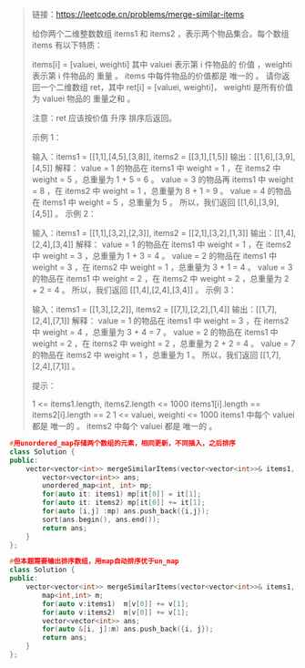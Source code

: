 > 链接：https://leetcode.cn/problems/merge-similar-items
>
> 给你两个二维整数数组 items1 和 items2 ，表示两个物品集合。每个数组 items 有以下特质：
>
> items[i] = [valuei, weighti] 其中 valuei 表示第 i 件物品的 价值 ，weighti 表示第 i 件物品的 重量 。
> items 中每件物品的价值都是 唯一的 。
> 请你返回一个二维数组 ret，其中 ret[i] = [valuei, weighti]， weighti 是所有价值为 valuei 物品的 重量之和 。
>
> 注意：ret 应该按价值 升序 排序后返回。
>
>  
>
> 示例 1：
>
> 输入：items1 = [[1,1],[4,5],[3,8]], items2 = [[3,1],[1,5]]
> 输出：[[1,6],[3,9],[4,5]]
> 解释：
> value = 1 的物品在 items1 中 weight = 1 ，在 items2 中 weight = 5 ，总重量为 1 + 5 = 6 。
> value = 3 的物品再 items1 中 weight = 8 ，在 items2 中 weight = 1 ，总重量为 8 + 1 = 9 。
> value = 4 的物品在 items1 中 weight = 5 ，总重量为 5 。
> 所以，我们返回 [[1,6],[3,9],[4,5]] 。
> 示例 2：
>
> 输入：items1 = [[1,1],[3,2],[2,3]], items2 = [[2,1],[3,2],[1,3]]
> 输出：[[1,4],[2,4],[3,4]]
> 解释：
> value = 1 的物品在 items1 中 weight = 1 ，在 items2 中 weight = 3 ，总重量为 1 + 3 = 4 。
> value = 2 的物品在 items1 中 weight = 3 ，在 items2 中 weight = 1 ，总重量为 3 + 1 = 4 。
> value = 3 的物品在 items1 中 weight = 2 ，在 items2 中 weight = 2 ，总重量为 2 + 2 = 4 。
> 所以，我们返回 [[1,4],[2,4],[3,4]] 。
> 示例 3：
>
> 输入：items1 = [[1,3],[2,2]], items2 = [[7,1],[2,2],[1,4]]
> 输出：[[1,7],[2,4],[7,1]]
> 解释：
> value = 1 的物品在 items1 中 weight = 3 ，在 items2 中 weight = 4 ，总重量为 3 + 4 = 7 。
> value = 2 的物品在 items1 中 weight = 2 ，在 items2 中 weight = 2 ，总重量为 2 + 2 = 4 。
> value = 7 的物品在 items2 中 weight = 1 ，总重量为 1 。
> 所以，我们返回 [[1,7],[2,4],[7,1]] 。
>
>
> 提示：
>
> 1 <= items1.length, items2.length <= 1000
> items1[i].length == items2[i].length == 2
> 1 <= valuei, weighti <= 1000
> items1 中每个 valuei 都是 唯一的 。
> items2 中每个 valuei 都是 唯一的 。
>

```cpp
#用unordered_map存储两个数组的元素，相同更新，不同插入，之后排序
class Solution {
public:
    vector<vector<int>> mergeSimilarItems(vector<vector<int>>& items1, vector<vector<int>>& items2) {
        vector<vector<int>> ans;
        unordered_map<int, int> mp;
        for(auto it: items1) mp[it[0]] = it[1];
        for(auto it: items2) mp[it[0]] += it[1];
        for(auto [i,j] :mp) ans.push_back({i,j});
        sort(ans.begin(), ans.end());
        return ans;
    }
};
```

```cpp
#但本题需要输出排序数组，用map自动排序优于un_map
class Solution {
public:
    vector<vector<int>> mergeSimilarItems(vector<vector<int>>& items1, vector<vector<int>>& items2) {
        map<int,int> m;
        for(auto v:items1)  m[v[0]] += v[1];
        for(auto v:items2)  m[v[0]] += v[1];
        vector<vector<int>> ans;
        for(auto &[i, j]:m) ans.push_back({i, j});
        return ans;
    }
};
```

